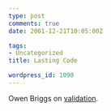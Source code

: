 ```yaml
---
type: post
comments: true
date: 2001-12-21T10:05:00Z

tags:
- Uncategorized
title: Lasting Code

wordpress_id: 1090
---
```


Owen Briggs on [validation](http://www.thenoodleincident.com/tutorials/box_lesson/validation.html).

